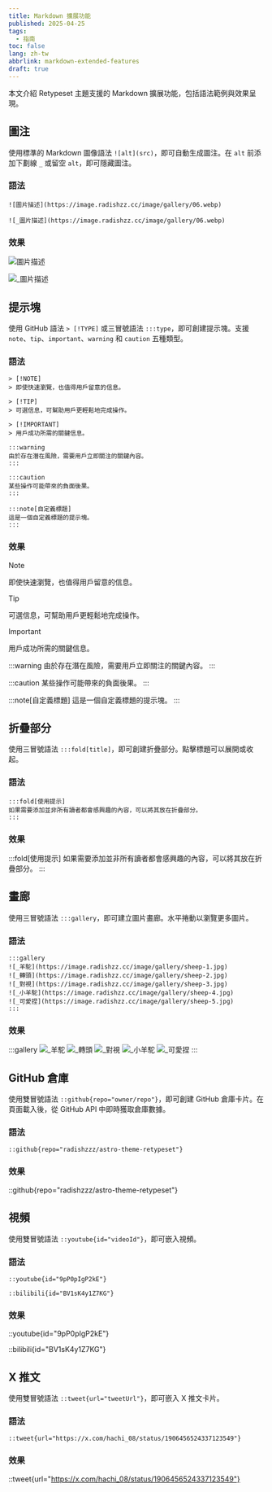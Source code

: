 ```yaml
---
title: Markdown 擴展功能
published: 2025-04-25
tags:
  - 指南
toc: false
lang: zh-tw
abbrlink: markdown-extended-features
draft: true
---
```


本文介紹 Retypeset 主題支援的 Markdown 擴展功能，包括語法範例與效果呈現。

## 圖注

使用標準的 Markdown 圖像語法 `![alt](src)`，即可自動生成圖注。在 `alt` 前添加下劃線 `_` 或留空 `alt`，即可隱藏圖注。

### 語法

```
![圖片描述](https://image.radishzz.cc/image/gallery/06.webp)

![_圖片描述](https://image.radishzz.cc/image/gallery/06.webp)
```

### 效果

![圖片描述](https://image.radishzz.cc/image/gallery/06.webp)

![_圖片描述](https://image.radishzz.cc/image/gallery/06.webp)

## 提示塊

使用 GitHub 語法 `> [!TYPE]` 或三冒號語法 `:::type`，即可創建提示塊。支援 `note`、`tip`、`important`、`warning` 和 `caution` 五種類型。

### 語法

```
> [!NOTE]
> 即使快速瀏覽，也值得用戶留意的信息。

> [!TIP]
> 可選信息，可幫助用戶更輕鬆地完成操作。

> [!IMPORTANT]
> 用戶成功所需的關鍵信息。

:::warning
由於存在潛在風險，需要用戶立即關注的關鍵內容。
:::

:::caution
某些操作可能帶來的負面後果。
:::

:::note[自定義標題]
這是一個自定義標題的提示塊。
:::
```

### 效果

> [!NOTE]
> 即使快速瀏覽，也值得用戶留意的信息。

> [!TIP]
> 可選信息，可幫助用戶更輕鬆地完成操作。

> [!IMPORTANT]
> 用戶成功所需的關鍵信息。

:::warning
由於存在潛在風險，需要用戶立即關注的關鍵內容。
:::

:::caution
某些操作可能帶來的負面後果。
:::

:::note[自定義標題]
這是一個自定義標題的提示塊。
:::

## 折疊部分

使用三冒號語法 `:::fold[title]`，即可創建折疊部分。點擊標題可以展開或收起。

### 語法

```
:::fold[使用提示]
如果需要添加並非所有讀者都會感興趣的內容，可以將其放在折疊部分。
:::
```

### 效果

:::fold[使用提示]
如果需要添加並非所有讀者都會感興趣的內容，可以將其放在折疊部分。
:::

## 畫廊

使用三冒號語法 `:::gallery`，即可建立圖片畫廊。水平捲動以瀏覽更多圖片。

### 語法

```
:::gallery
![_羊駝](https://image.radishzz.cc/image/gallery/sheep-1.jpg)
![_轉頭](https://image.radishzz.cc/image/gallery/sheep-2.jpg)
![_對視](https://image.radishzz.cc/image/gallery/sheep-3.jpg)
![_小羊駝](https://image.radishzz.cc/image/gallery/sheep-4.jpg)
![_可愛捏](https://image.radishzz.cc/image/gallery/sheep-5.jpg)
:::
```

### 效果

:::gallery
![_羊駝](https://image.radishzz.cc/image/gallery/sheep-1.jpg)
![_轉頭](https://image.radishzz.cc/image/gallery/sheep-2.jpg)
![_對視](https://image.radishzz.cc/image/gallery/sheep-3.jpg)
![_小羊駝](https://image.radishzz.cc/image/gallery/sheep-4.jpg)
![_可愛捏](https://image.radishzz.cc/image/gallery/sheep-5.jpg)
:::

## GitHub 倉庫

使用雙冒號語法 `::github{repo="owner/repo"}`，即可創建 GitHub 倉庫卡片。在頁面載入後，從 GitHub API 中即時獲取倉庫數據。

### 語法

```
::github{repo="radishzzz/astro-theme-retypeset"}
```

### 效果

::github{repo="radishzzz/astro-theme-retypeset"}

## 視頻

使用雙冒號語法 `::youtube{id="videoId"}`，即可嵌入視頻。

### 語法

```
::youtube{id="9pP0pIgP2kE"}

::bilibili{id="BV1sK4y1Z7KG"}
```

### 效果

::youtube{id="9pP0pIgP2kE"}

::bilibili{id="BV1sK4y1Z7KG"}

## X 推文

使用雙冒號語法 `::tweet{url="tweetUrl"}`，即可嵌入 X 推文卡片。

### 語法

```
::tweet{url="https://x.com/hachi_08/status/1906456524337123549"}
```

### 效果

::tweet{url="https://x.com/hachi_08/status/1906456524337123549"}
